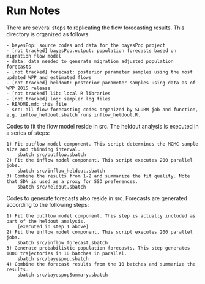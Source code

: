 # Run Notes

There are several steps to replicating the flow forecasting results. 
This directory is organized as follows:

	- bayesPop: source codes and data for the bayesPop project
	- [not tracked] bayesPop.output: population forecasts based on migration flow model
	- data: data needed to generate migration adjusted population forecasts
	- [not tracked] forecast: posterior parameter samples using the most updated WPP and estimated flows
	- [not tracked] heldout: posterior parameter samples using data as of WPP 2015 release
	- [not tracked] lib: local R libraries
	- [not tracked] log: sampler log files
	- README.md: this file
	- src: all flow forecasting codes organized by SLURM job and function, e.g. inflow_heldout.sbatch runs inflow_heldout.R.

Codes to fit the flow model reside in src.
The heldout analysis is executed in a series of steps:

	1) Fit outflow model component. This script determines the MCMC sample size and thinning interval.
		sbatch src/outflow.sbatch
	2) Fit the inflow model component. This script executes 200 parallel jobs. 
		sbatch src/inflow_heldout.sbatch
	3) Combine the results from 1-2 and summarize the fit quality. Note that SDN is used as a proxy for SSD preferences.
		sbatch src/heldout.sbatch

Codes to generate forecasts also reside in src.
Forecasts are generated according to the following steps:
	
	1) Fit the outflow model component. This step is actually included as part of the heldout analysis.
		[executed in step 1 above]
	2) Fit the inflow model component. This script executes 200 parallel jobs.
		sbatch src/inflow_forecast.sbatch
	3) Generate probabilistic population forecasts. This step generates 1000 trajectories in 10 batches in parallel.
		sbatch src/bayespop.sbatch
	4) Combine the forecast results from the 10 batches and summarize the results. 
		sbatch src/bayespopSummary.sbatch


